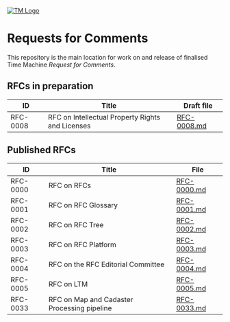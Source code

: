 [![TM Logo](tm_logo.png)](https://www.timemachine.eu)

# Requests for Comments

This repository is the main location for work on and release of finalised Time
Machine _Request for Comments_.

## RFCs in preparation

| ID       | Title                                            | Draft file                                       |
| -------- | ------------------------------------------------ | ------------------------------------------------ |
| RFC-0008 | RFC on Intellectual Property Rights and Licenses | [RFC-0008.md](files/drafts/RFC-0008/RFC-0008.md) |

## Published RFCs

| ID       | Title                                       | File                                               |
| -------- | ------------------------------------------- | -------------------------------------------------- |
| RFC-0000 | RFC on RFCs                                 | [RFC-0000.md](files/releases/RFC-0000/RFC-0000.md) |
| RFC-0001 | RFC on RFC Glossary                         | [RFC-0001.md](files/releases/RFC-0001/RFC-0001.md) |
| RFC-0002 | RFC on RFC Tree                             | [RFC-0002.md](files/releases/RFC-0002/RFC-0002.md) |
| RFC-0003 | RFC on RFC Platform                         | [RFC-0003.md](files/releases/RFC-0003/RFC-0003.md) |
| RFC-0004 | RFC on the RFC Editorial Committee          | [RFC-0004.md](files/releases/RFC-0004/RFC-0004.md) |
| RFC-0005 | RFC on LTM                                  | [RFC-0005.md](files/releases/RFC-0005/RFC-0005.md) |
| RFC-0033 | RFC on Map and Cadaster Processing pipeline | [RFC-0033.md](files/releases/RFC-0033/RFC-0033.md) |
